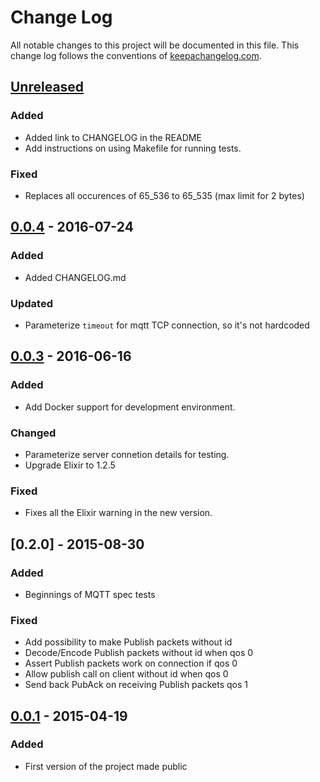 # Change Log
All notable changes to this project will be documented in this file. This change log follows the conventions of [keepachangelog.com](http://keepachangelog.com/).

## [Unreleased]
### Added
- Added link to CHANGELOG in the README
- Add instructions on using Makefile for running tests.

### Fixed
- Replaces all occurences of 65_536 to 65_535 (max limit for 2 bytes)

## [0.0.4] - 2016-07-24
### Added
- Added CHANGELOG.md

### Updated
- Parameterize `timeout` for mqtt TCP connection, so it's not hardcoded

## [0.0.3] - 2016-06-16
### Added
- Add Docker support for development environment.

### Changed
- Parameterize server connetion details for testing.
- Upgrade Elixir to 1.2.5

### Fixed
- Fixes all the Elixir warning in the new version.

## [0.2.0] - 2015-08-30
### Added
- Beginnings of MQTT spec tests

### Fixed
- Add possibility to make Publish packets without id
- Decode/Encode Publish packets without id when qos 0
- Assert Publish packets work on connection if qos 0
- Allow publish call on client without id when qos 0
- Send back PubAck on receiving Publish packets qos 1

## [0.0.1] - 2015-04-19
### Added
- First version of the project made public

[Unreleased]: https://github.com/suvash/hulaaki/compare/v0.0.4...HEAD
[0.0.4]: https://github.com/suvash/hulaaki/compare/v0.0.3...v0.0.4
[0.0.3]: https://github.com/suvash/hulaaki/compare/v0.0.2...v0.0.3
[0.0.2]: https://github.com/suvash/hulaaki/compare/v0.0.1...v0.0.2
[0.0.1]: https://github.com/suvash/hulaaki/compare/078ccb7569ff97bb36a78faf43e048ae24478453...v0.0.1
